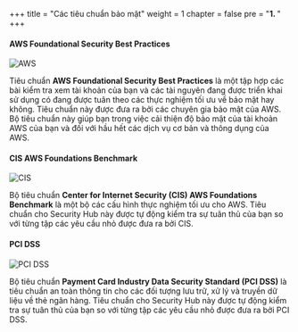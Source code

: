 +++
title = "Các tiêu chuẩn bảo mật"
weight = 1
chapter = false
pre = "<b>1. </b>"
+++

#### AWS Foundational Security Best Practices

![AWS](../../../images/1/aws.png?width=30pc)

Tiêu chuẩn **AWS Foundational Security Best Practices** là một tập hợp các bài kiểm tra xem tài khoản của bạn và các tài nguyên đang được triển khai sử dụng có đang được tuân theo các thực nghiệm tối ưu về bảo mật hay không. Tiêu chuẩn này được đưa ra bởi các chuyên gia bảo mật của AWS. Bộ tiêu chuẩn này giúp bạn trong việc cải thiện độ bảo mật của tài khoản AWS của bạn và đối với hầu hết các dịch vụ cơ bản và thông dụng của AWS.

#### CIS AWS Foundations Benchmark

![CIS](../../../images/1/cis.png?width=30pc)

Bộ tiêu chuẩn **Center for Internet Security (CIS) AWS Foundations Benchmark** là một bộ các cấu hình thực nghiệm tối ưu cho AWS. Tiêu chuẩn cho Security Hub này được tự động kiểm tra sự tuân thủ của bạn so với từng tập các yêu cầu nhỏ được đưa ra bởi CIS.

#### PCI DSS

![PCI DSS](../../../images/1/pcidss.png?width=20pc)

Bộ tiêu chuẩn **Payment Card Industry Data Security Standard (PCI DSS)** là tiêu chuẩn an toàn thông tin cho các đối tượng lưu trữ, xử lý và truyền dữ liệu về thẻ ngân hàng. Tiêu chuẩn cho Security Hub này được tự động kiểm tra sự tuân thủ của bạn so với từng tập các yêu cầu nhỏ được đưa ra bởi PCI DSS.
